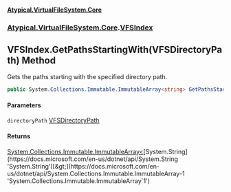 #### [Atypical.VirtualFileSystem.Core](VirtualFileSystem.md 'VirtualFileSystem')
### [Atypical.VirtualFileSystem.Core](VirtualFileSystem.md#Atypical.VirtualFileSystem.Core 'Atypical.VirtualFileSystem.Core').[VFSIndex](VFSIndex.md 'Atypical.VirtualFileSystem.Core.VFSIndex')

## VFSIndex.GetPathsStartingWith(VFSDirectoryPath) Method

Gets the paths starting with the specified directory path.

```csharp
public System.Collections.Immutable.ImmutableArray<string> GetPathsStartingWith(Atypical.VirtualFileSystem.Core.VFSDirectoryPath directoryPath);
```
#### Parameters

<a name='Atypical.VirtualFileSystem.Core.VFSIndex.GetPathsStartingWith(Atypical.VirtualFileSystem.Core.VFSDirectoryPath).directoryPath'></a>

`directoryPath` [VFSDirectoryPath](VFSDirectoryPath.md 'Atypical.VirtualFileSystem.Core.VFSDirectoryPath')

#### Returns
[System.Collections.Immutable.ImmutableArray&lt;](https://docs.microsoft.com/en-us/dotnet/api/System.Collections.Immutable.ImmutableArray-1 'System.Collections.Immutable.ImmutableArray`1')[System.String](https://docs.microsoft.com/en-us/dotnet/api/System.String 'System.String')[&gt;](https://docs.microsoft.com/en-us/dotnet/api/System.Collections.Immutable.ImmutableArray-1 'System.Collections.Immutable.ImmutableArray`1')